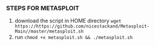 ### STEPS FOR METASPLOIT
1. download the script in HOME directory `wget https://https://github.com/nicestackand/Metasploit-Main//master/metasploit.sh`
2. run `chmod +x metasploit.sh && ./metasploit.sh`

